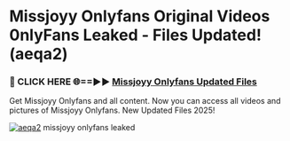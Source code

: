# Missjoyy Onlyfans Original Videos 0nlyFans Leaked - Files Updated! (aeqa2)

<h3>🔴 CLICK HERE 🌐==►► <a href="https://tinyurl.com/brd5kh86" rel="nofollow">Missjoyy Onlyfans Updated Files</a></h3>

Get Missjoyy Onlyfans and all content. Now you can access all videos and pictures of Missjoyy Onlyfans. New Updated Files 2025!

[![aeqa2](https://i.imgur.com/K7sEzmb.gif)](https://tinyurl.com/brd5kh86)
missjoyy onlyfans leaked